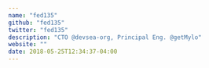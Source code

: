 ```yaml
---
name: "fed135"
github: "fed135"
twitter: "fed135"
description: "CTO @devsea-org, Principal Eng. @getMylo"
website: ""
date: 2018-05-25T12:34:37-04:00
---
```

